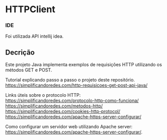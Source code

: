 # HTTPClient

### IDE
Foi utilizada API intellij idea.

Decrição
---------
Este projeto Java implementa exemplos de requisições HTTP utilizando os métodos GET e POST.

Tutorial explicando passo a passo o projeto deste repositório.
https://simplificandoredes.com/http-requisicoes-get-post-api-java/

Links úteis sobre o protocolo HTTP:
https://simplificandoredes.com/protocolo-http-como-funciona/
https://simplificandoredes.com/metodos-http/
https://simplificandoredes.com/cookies-http-protocol/
https://simplificandoredes.com/apache-https-server-configurar/

Como configurar um servidor web utilizando Apache server: https://simplificandoredes.com/apache-https-server-configurar/.
